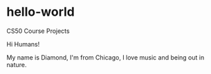 # hello-world
CS50 Course Projects

Hi Humans!

My name is Diamond, I'm from Chicago, I love music and being out in nature.
